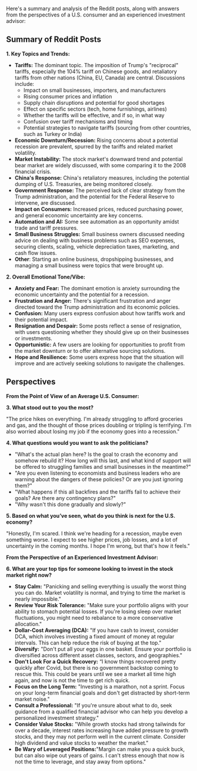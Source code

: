 Here's a summary and analysis of the Reddit posts, along with answers from the perspectives of a U.S. consumer and an experienced investment advisor:

## Summary of Reddit Posts

**1. Key Topics and Trends:**

*   **Tariffs:** The dominant topic. The imposition of Trump's "reciprocal" tariffs, especially the 104% tariff on Chinese goods, and retaliatory tariffs from other nations (China, EU, Canada) are central. Discussions include:
    *   Impact on small businesses, importers, and manufacturers
    *   Rising consumer prices and inflation
    *   Supply chain disruptions and potential for good shortages
    *   Effect on specific sectors (tech, home furnishings, airlines)
    *   Whether the tariffs will be effective, and if so, in what way
    *   Confusion over tariff mechanisms and timing
    *   Potential strategies to navigate tariffs (sourcing from other countries, such as Turkey or India)
*   **Economic Downturn/Recession:** Rising concerns about a potential recession are prevalent, spurred by the tariffs and related market volatility.
*   **Market Instability:** The stock market's downward trend and potential bear market are widely discussed, with some comparing it to the 2008 financial crisis.
*   **China's Response:** China's retaliatory measures, including the potential dumping of U.S. Treasuries, are being monitored closely.
*   **Government Response:** The perceived lack of clear strategy from the Trump administration, and the potential for the Federal Reserve to intervene, are discussed.
*   **Impact on Consumers:** Increased prices, reduced purchasing power, and general economic uncertainty are key concerns.
*   **Automation and AI:** Some see automation as an opportunity amidst trade and tariff pressures.
*   **Small Business Struggles:** Small business owners discussed needing advice on dealing with business problems such as SEO expenses, securing clients, scaling, vehicle depreciation taxes, marketing, and cash flow issues.
*   **Other**: Starting an online business, dropshipping businesses, and managing a small business were topics that were brought up.

**2. Overall Emotional Tone/Vibe:**

*   **Anxiety and Fear:** The dominant emotion is anxiety surrounding the economic uncertainty and the potential for a recession.
*   **Frustration and Anger:** There's significant frustration and anger directed toward the Trump administration and its economic policies.
*   **Confusion:** Many users express confusion about how tariffs work and their potential impact.
*   **Resignation and Despair:** Some posts reflect a sense of resignation, with users questioning whether they should give up on their businesses or investments.
*   **Opportunistic:** A few users are looking for opportunities to profit from the market downturn or to offer alternative sourcing solutions.
*   **Hope and Resilience:** Some users express hope that the situation will improve and are actively seeking solutions to navigate the challenges.

## Perspectives

**From the Point of View of an Average U.S. Consumer:**

**3. What stood out to you the most?**

"The price hikes on everything. I'm already struggling to afford groceries and gas, and the thought of those prices doubling or tripling is terrifying. I'm also worried about losing my job if the economy goes into a recession."

**4. What questions would you want to ask the politicians?**

*   "What's the actual plan here? Is the goal to crash the economy and somehow rebuild it? How long will this last, and what kind of support will be offered to struggling families and small businesses in the meantime?"
*   "Are you even listening to economists and business leaders who are warning about the dangers of these policies? Or are you just ignoring them?"
*   "What happens if this all backfires and the tariffs fail to achieve their goals? Are there any contingency plans?"
*   "Why wasn't this done gradually and slowly?"

**5. Based on what you’ve seen, what do you think is next for the U.S. economy?**

"Honestly, I'm scared. I think we're heading for a recession, maybe even something worse. I expect to see higher prices, job losses, and a lot of uncertainty in the coming months. I hope I'm wrong, but that's how it feels."

**From the Perspective of an Experienced Investment Advisor:**

**6. What are your top tips for someone looking to invest in the stock market right now?**

*   **Stay Calm:** "Panicking and selling everything is usually the worst thing you can do. Market volatility is normal, and trying to time the market is nearly impossible."
*   **Review Your Risk Tolerance:** "Make sure your portfolio aligns with your ability to stomach potential losses. If you're losing sleep over market fluctuations, you might need to rebalance to a more conservative allocation."
*   **Dollar-Cost Averaging (DCA):** "If you have cash to invest, consider DCA, which involves investing a fixed amount of money at regular intervals. This can help reduce the risk of buying at the top."
*   **Diversify:** "Don't put all your eggs in one basket. Ensure your portfolio is diversified across different asset classes, sectors, and geographies."
*    **Don't Look For a Quick Recovery:** “I know things recovered pretty quickly after Covid, but there is no government backstop coming to rescue this. This could be years until we see a market all time high again, and now is not the time to get rich quick.
*   **Focus on the Long Term:** "Investing is a marathon, not a sprint. Focus on your long-term financial goals and don't get distracted by short-term market noise."
*   **Consult a Professional:** "If you're unsure about what to do, seek guidance from a qualified financial advisor who can help you develop a personalized investment strategy."
*   **Consider Value Stocks:** "While growth stocks had strong tailwinds for over a decade, interest rates increasing have added pressure to growth stocks, and they may not perform well in the current climate. Consider high dividend and value stocks to weather the market."
*   **Be Wary of Leveraged Positions:**"Margin can make you a quick buck, but can also wipe out years of gains. I can't stress enough that now is not the time to leverage, and stay away from options."
